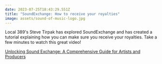 ```yaml
---
date: 2023-07-25T18:43:29.551Z
title: "SoundExchange: How to receive your royalties"
image: assets/sound-of-music-logo.jpg
---
```

L﻿ocal 389's Steve Tirpak has explored SoundExchange and has created a tutorial explaining how you can make sure you receive your royalties. Take a few  minutes to watch this great video!

[U﻿nlocking Sound Exchange: A Comprehensive Guide for Artists and Producers](https://www.youtube.com/watch?v=Ls3Lm_RFwO4&t=227s)